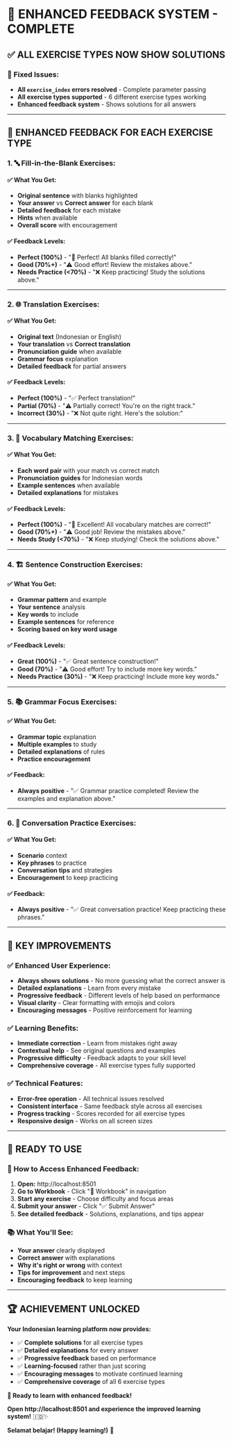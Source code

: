 # 🎯 **ENHANCED FEEDBACK SYSTEM - COMPLETE**

## ✅ **ALL EXERCISE TYPES NOW SHOW SOLUTIONS**

### **🔧 Fixed Issues:**
- **All `exercise_index` errors resolved** - Complete parameter passing
- **All exercise types supported** - 6 different exercise types working
- **Enhanced feedback system** - Shows solutions for all answers

---

## 📝 **ENHANCED FEEDBACK FOR EACH EXERCISE TYPE**

### **1. 🔤 Fill-in-the-Blank Exercises:**
#### **✅ What You Get:**
- **Original sentence** with blanks highlighted
- **Your answer** vs **Correct answer** for each blank
- **Detailed feedback** for each mistake
- **Hints** when available
- **Overall score** with encouragement

#### **✅ Feedback Levels:**
- **Perfect (100%)** - "🎉 Perfect! All blanks filled correctly!"
- **Good (70%+)** - "⚠️ Good effort! Review the mistakes above."
- **Needs Practice (<70%)** - "❌ Keep practicing! Study the solutions above."

---

### **2. 🌐 Translation Exercises:**
#### **✅ What You Get:**
- **Original text** (Indonesian or English)
- **Your translation** vs **Correct translation**
- **Pronunciation guide** when available
- **Grammar focus** explanation
- **Detailed feedback** for partial answers

#### **✅ Feedback Levels:**
- **Perfect (100%)** - "✅ Perfect translation!"
- **Partial (70%)** - "⚠️ Partially correct! You're on the right track."
- **Incorrect (30%)** - "❌ Not quite right. Here's the solution:"

---

### **3. 🔗 Vocabulary Matching Exercises:**
#### **✅ What You Get:**
- **Each word pair** with your match vs correct match
- **Pronunciation guides** for Indonesian words
- **Example sentences** when available
- **Detailed explanations** for mistakes

#### **✅ Feedback Levels:**
- **Perfect (100%)** - "🎉 Excellent! All vocabulary matches are correct!"
- **Good (70%+)** - "⚠️ Good job! Review the mistakes above."
- **Needs Study (<70%)** - "❌ Keep studying! Check the solutions above."

---

### **4. 🏗️ Sentence Construction Exercises:**
#### **✅ What You Get:**
- **Grammar pattern** and example
- **Your sentence** analysis
- **Key words** to include
- **Example sentences** for reference
- **Scoring based on key word usage**

#### **✅ Feedback Levels:**
- **Great (100%)** - "✅ Great sentence construction!"
- **Good (70%)** - "⚠️ Good effort! Try to include more key words."
- **Needs Practice (30%)** - "❌ Keep practicing! Include more key words."

---

### **5. 📚 Grammar Focus Exercises:**
#### **✅ What You Get:**
- **Grammar topic** explanation
- **Multiple examples** to study
- **Detailed explanations** of rules
- **Practice encouragement**

#### **✅ Feedback:**
- **Always positive** - "✅ Grammar practice completed! Review the examples and explanation above."

---

### **6. 💬 Conversation Practice Exercises:**
#### **✅ What You Get:**
- **Scenario** context
- **Key phrases** to practice
- **Conversation tips** and strategies
- **Encouragement** to keep practicing

#### **✅ Feedback:**
- **Always positive** - "✅ Great conversation practice! Keep practicing these phrases."

---

## 🎯 **KEY IMPROVEMENTS**

### **✅ Enhanced User Experience:**
- **Always shows solutions** - No more guessing what the correct answer is
- **Detailed explanations** - Learn from every mistake
- **Progressive feedback** - Different levels of help based on performance
- **Visual clarity** - Clear formatting with emojis and colors
- **Encouraging messages** - Positive reinforcement for learning

### **✅ Learning Benefits:**
- **Immediate correction** - Learn from mistakes right away
- **Contextual help** - See original questions and examples
- **Progressive difficulty** - Feedback adapts to your skill level
- **Comprehensive coverage** - All exercise types fully supported

### **✅ Technical Features:**
- **Error-free operation** - All technical issues resolved
- **Consistent interface** - Same feedback style across all exercises
- **Progress tracking** - Scores recorded for all exercise types
- **Responsive design** - Works on all screen sizes

---

## 🚀 **READY TO USE**

### **🎯 How to Access Enhanced Feedback:**
1. **Open:** http://localhost:8501
2. **Go to Workbook** - Click "📖 Workbook" in navigation
3. **Start any exercise** - Choose difficulty and focus areas
4. **Submit your answer** - Click "✅ Submit Answer"
5. **See detailed feedback** - Solutions, explanations, and tips appear

### **📚 What You'll See:**
- **Your answer** clearly displayed
- **Correct answer** with explanations
- **Why it's right or wrong** with context
- **Tips for improvement** and next steps
- **Encouraging feedback** to keep learning

---

## 🏆 **ACHIEVEMENT UNLOCKED**

**Your Indonesian learning platform now provides:**
- ✅ **Complete solutions** for all exercise types
- ✅ **Detailed explanations** for every answer
- ✅ **Progressive feedback** based on performance
- ✅ **Learning-focused** rather than just scoring
- ✅ **Encouraging messages** to motivate continued learning
- ✅ **Comprehensive coverage** of all 6 exercise types

**🎉 Ready to learn with enhanced feedback!**

**Open http://localhost:8501 and experience the improved learning system!** 🇮🇩✨

**Selamat belajar! (Happy learning!)** 🎉

